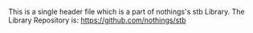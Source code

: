 This is a single header file which is a part of nothings's stb Library. The Library Repository is:
https://github.com/nothings/stb
